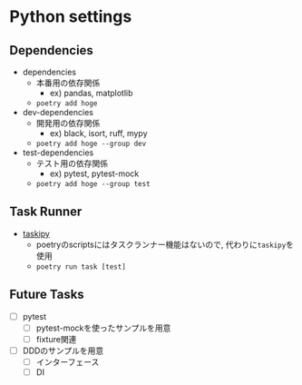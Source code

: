# Python settings

## Dependencies

- dependencies
  - 本番用の依存関係
    - ex) pandas, matplotlib
  - `poetry add hoge`
- dev-dependencies
  - 開発用の依存関係
    - ex) black, isort, ruff, mypy
  - `poetry add hoge --group dev`
- test-dependencies
  - テスト用の依存関係
    - ex) pytest, pytest-mock
  - `poetry add hoge --group test`


## Task Runner

- [taskipy](https://github.com/taskipy/taskipy)
  - poetryのscriptsにはタスクランナー機能はないので, 代わりに`taskipy`を使用
  - `poetry run task [test]`


## Future Tasks

- [ ] pytest
  - [ ] pytest-mockを使ったサンプルを用意
  - [ ] fixture関連
- [ ] DDDのサンプルを用意
  - [ ] インターフェース
  - [ ] DI
